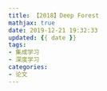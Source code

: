 ```yaml
---
title: 【2018】Deep Forest
mathjax: true
date: 2019-12-21 19:32:33
updated: {{ date }}
tags:
- 集成学习
- 深度学习
categories: 
- 论文
---
```

